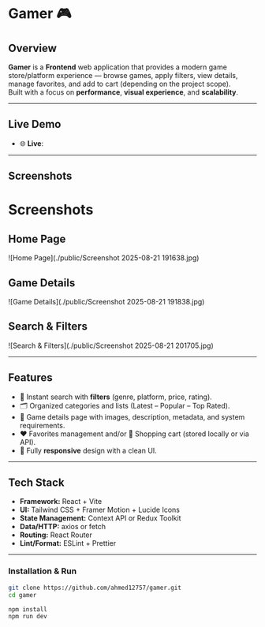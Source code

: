 # Gamer 🎮

## Overview

**Gamer** is a **Frontend** web application that provides a modern game store/platform experience — browse games, apply filters, view details, manage favorites, and add to cart (depending on the project scope).  
Built with a focus on **performance**, **visual experience**, and **scalability**.

---

## Live Demo

- 🌐 **Live**: <Add demo link if available>

---

## Screenshots

# Screenshots

## Home Page

![Home Page](./public/Screenshot 2025-08-21 191638.jpg)

## Game Details

![Game Details](./public/Screenshot 2025-08-21 191838.jpg)

## Search & Filters

![Search & Filters](./public/Screenshot 2025-08-21 201705.jpg)

---

## Features

- 🔎 Instant search with **filters** (genre, platform, price, rating).
- 🗂️ Organized categories and lists (Latest – Popular – Top Rated).
- 📄 Game details page with images, description, metadata, and system requirements.
- ❤️ Favorites management and/or 🛒 Shopping cart (stored locally or via API).
- 📱 Fully **responsive** design with a clean UI.

---

## Tech Stack

- **Framework:** React + Vite
- **UI:** Tailwind CSS + Framer Motion + Lucide Icons
- **State Management:** Context API or Redux Toolkit
- **Data/HTTP:** axios or fetch
- **Routing:** React Router
- **Lint/Format:** ESLint + Prettier

---

### Installation & Run

```bash
git clone https://github.com/ahmed12757/gamer.git
cd gamer

npm install
npm run dev
```
